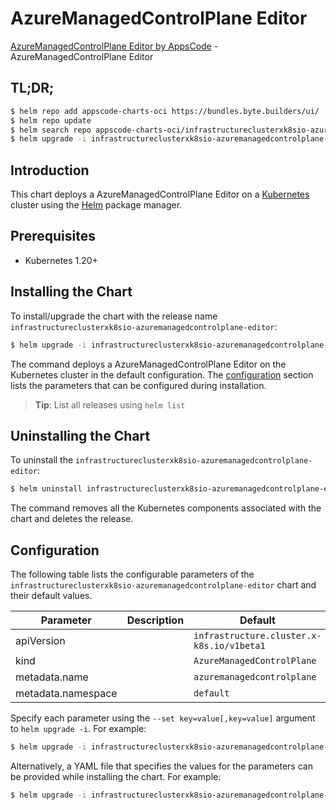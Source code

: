 # AzureManagedControlPlane Editor

[AzureManagedControlPlane Editor by AppsCode](https://byte.builders) - AzureManagedControlPlane Editor

## TL;DR;

```bash
$ helm repo add appscode-charts-oci https://bundles.byte.builders/ui/
$ helm repo update
$ helm search repo appscode-charts-oci/infrastructureclusterxk8sio-azuremanagedcontrolplane-editor --version=v0.4.19
$ helm upgrade -i infrastructureclusterxk8sio-azuremanagedcontrolplane-editor appscode-charts-oci/infrastructureclusterxk8sio-azuremanagedcontrolplane-editor -n default --create-namespace --version=v0.4.19
```

## Introduction

This chart deploys a AzureManagedControlPlane Editor on a [Kubernetes](http://kubernetes.io) cluster using the [Helm](https://helm.sh) package manager.

## Prerequisites

- Kubernetes 1.20+

## Installing the Chart

To install/upgrade the chart with the release name `infrastructureclusterxk8sio-azuremanagedcontrolplane-editor`:

```bash
$ helm upgrade -i infrastructureclusterxk8sio-azuremanagedcontrolplane-editor appscode-charts-oci/infrastructureclusterxk8sio-azuremanagedcontrolplane-editor -n default --create-namespace --version=v0.4.19
```

The command deploys a AzureManagedControlPlane Editor on the Kubernetes cluster in the default configuration. The [configuration](#configuration) section lists the parameters that can be configured during installation.

> **Tip**: List all releases using `helm list`

## Uninstalling the Chart

To uninstall the `infrastructureclusterxk8sio-azuremanagedcontrolplane-editor`:

```bash
$ helm uninstall infrastructureclusterxk8sio-azuremanagedcontrolplane-editor -n default
```

The command removes all the Kubernetes components associated with the chart and deletes the release.

## Configuration

The following table lists the configurable parameters of the `infrastructureclusterxk8sio-azuremanagedcontrolplane-editor` chart and their default values.

|     Parameter      | Description |                       Default                        |
|--------------------|-------------|------------------------------------------------------|
| apiVersion         |             | <code>infrastructure.cluster.x-k8s.io/v1beta1</code> |
| kind               |             | <code>AzureManagedControlPlane</code>                |
| metadata.name      |             | <code>azuremanagedcontrolplane</code>                |
| metadata.namespace |             | <code>default</code>                                 |


Specify each parameter using the `--set key=value[,key=value]` argument to `helm upgrade -i`. For example:

```bash
$ helm upgrade -i infrastructureclusterxk8sio-azuremanagedcontrolplane-editor appscode-charts-oci/infrastructureclusterxk8sio-azuremanagedcontrolplane-editor -n default --create-namespace --version=v0.4.19 --set apiVersion=infrastructure.cluster.x-k8s.io/v1beta1
```

Alternatively, a YAML file that specifies the values for the parameters can be provided while
installing the chart. For example:

```bash
$ helm upgrade -i infrastructureclusterxk8sio-azuremanagedcontrolplane-editor appscode-charts-oci/infrastructureclusterxk8sio-azuremanagedcontrolplane-editor -n default --create-namespace --version=v0.4.19 --values values.yaml
```
